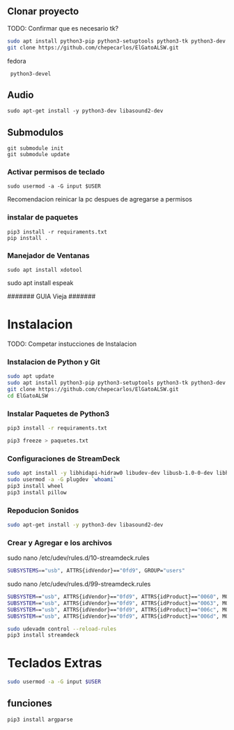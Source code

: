 
## Clonar proyecto

TODO: Confirmar que es necesario tk? 
```bash
sudo apt install python3-pip python3-setuptools python3-tk python3-dev git 
git clone https://github.com/chepecarlos/ElGatoALSW.git
```

fedora 
```
 python3-devel
```

## Audio

```
sudo apt-get install -y python3-dev libasound2-dev
```

## Submodulos 

```
git submodule init
git submodule update
```

### Activar permisos de teclado

```
sudo usermod -a -G input $USER
```
Recomendacion reinicar la pc despues de agregarse a permisos

### instalar de paquetes

```
pip3 install -r requiraments.txt
pip install .
``` 

### Manejador de Ventanas

```
sudo apt install xdotool
```

sudo apt install espeak

####### GUIA Vieja #######


# Instalacion

TODO: Competar instucciones de Instalacion

### Instalacion de Python y Git

```bash
sudo apt update
sudo apt install python3-pip python3-setuptools python3-tk python3-dev git
git clone https://github.com/chepecarlos/ElGatoALSW.git
cd ElGatoALSW
```

### Instalar Paquetes de Python3

```bash
pip3 install -r requiraments.txt
```

```bash
pip3 freeze > paquetes.txt
```

### Configuraciones de StreamDeck
```bash
sudo apt install -y libhidapi-hidraw0 libudev-dev libusb-1.0-0-dev libhidapi-libusb0 zlib1g-dev
sudo usermod -a -G plugdev `whoami`
pip3 install wheel
pip3 install pillow
```

### Repoducion Sonidos
```bash
sudo apt-get install -y python3-dev libasound2-dev
```

### Crear y Agregar e los archivos

sudo nano /etc/udev/rules.d/10-streamdeck.rules
```bash
SUBSYSTEMS=="usb", ATTRS{idVendor}=="0fd9", GROUP="users"
```

sudo nano /etc/udev/rules.d/99-streamdeck.rules
```bash
SUBSYSTEM=="usb", ATTRS{idVendor}=="0fd9", ATTRS{idProduct}=="0060", MODE:="660", GROUP="plugdev"
SUBSYSTEM=="usb", ATTRS{idVendor}=="0fd9", ATTRS{idProduct}=="0063", MODE:="660", GROUP="plugdev"
SUBSYSTEM=="usb", ATTRS{idVendor}=="0fd9", ATTRS{idProduct}=="006c", MODE:="660", GROUP="plugdev"
SUBSYSTEM=="usb", ATTRS{idVendor}=="0fd9", ATTRS{idProduct}=="006d", MODE:="660", GROUP="plugdev"
```

```bash
sudo udevadm control --reload-rules
pip3 install streamdeck
```

# Teclados Extras

```bash
sudo usermod -a -G input $USER
```

## funciones

```bash
pip3 install argparse
```
